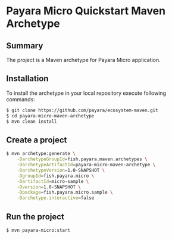 # Payara Micro Quickstart Maven Archetype

## Summary
The project is a Maven archetype for Payara Micro application.

## Installation

To install the archetype in your local repository execute following commands:

```sh
$ git clone https://github.com/payara/ecosystem-maven.git
$ cd payara-micro-maven-archetype
$ mvn clean install
```

## Create a project

```sh
$ mvn archetype:generate \
    -DarchetypeGroupId=fish.payara.maven.archetypes \
    -DarchetypeArtifactId=payara-micro-maven-archetype \
    -DarchetypeVersion=1.0-SNAPSHOT \
    -DgroupId=fish.payara.micro \
    -DartifactId=micro-sample \
    -Dversion=1.0-SNAPSHOT \
    -Dpackage=fish.payara.micro.sample \
    -Darchetype.interactive=false
```

## Run the project

```sh
$ mvn payara-micro:start
```